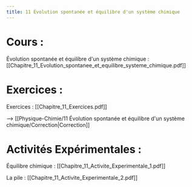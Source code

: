 ```yaml
---
title: 11 Évolution spontanée et équilibre d'un système chimique
---
```

# Cours :
Évolution spontanée et équilibre d'un système chimique : [[Chapitre_11_Evolution_spontanee_et_equilibre_systeme_chimique.pdf]]

# Exercices :
Exercices : [[Chapitre_11_Exercices.pdf]]

--> [[Physique-Chimie/11 Évolution spontanée et équilibre d'un système chimique/Correction|Correction]]
# Activités Expérimentales :
Équilibre chimique : [[Chapitre_11_Activite_Experimentale_1.pdf]]

La pile : [[Chapitre_11_Activite_Experimentale_2.pdf]]